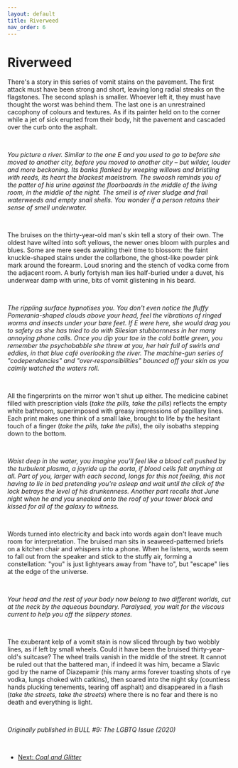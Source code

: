 ```yaml
---
layout: default
title: Riverweed
nav_order: 6
---
```


# Riverweed

There's a story in this series of vomit stains on the pavement. The first attack must have been strong and short, leaving long radial streaks on the flagstones. The second splash is smaller. Whoever left it, they must have thought the worst was behind them. The last one is an unrestrained cacophony of colours and textures. As if its painter held on to the corner while a jet of sick erupted from their body, hit the pavement and cascaded over the curb onto the asphalt.

<br/>

*You picture a river. Similar to the one E and you used to go to before she moved to another city, before you moved to another city – but wilder, louder and more beckoning. Its banks flanked by weeping willows and bristling with reeds, its heart the blackest maelstrom. The swoosh reminds you of the patter of his urine against the floorboards in the middle of the living room, in the middle of the night. The smell is of river sludge and frail waterweeds and empty snail shells. You wonder if a person retains their sense of smell underwater.*

<br/>

The bruises on the thirty-year-old man's skin tell a story of their own. The oldest have wilted into soft yellows, the newer ones bloom with purples and blues. Some are mere seeds awaiting their time to blossom: the faint knuckle-shaped stains under the collarbone, the ghost-like powder pink mark around the forearm. Loud snoring and the stench of vodka come from the adjacent room. A burly fortyish man lies half-buried under a duvet, his underwear damp with urine, bits of vomit glistening in his beard.

<br/>

*The rippling surface hypnotises you. You don't even notice the fluffy Pomerania-shaped clouds above your head, feel the vibrations of ringed worms and insects under your bare feet. If E were here, she would drag you to safety as she has tried to do with Silesian stubbornness in her many annoying phone calls. Once you dip your toe in the cold bottle green, you remember the psychobabble she threw at you, her hair full of swirls and eddies, in that blue café overlooking the river. The machine-gun series of "codependencies" and "over‑responsibilities" bounced off your skin as you calmly watched the waters roll.*

<br/>

All the fingerprints on the mirror won't shut up either. The medicine cabinet filled with prescription vials (*take the pills, take the pills*) reflects the empty white bathroom, superimposed with greasy impressions of papillary lines. Each print makes one think of a small lake, brought to life by the hesitant touch of a finger (*take the pills, take the pills*), the oily isobaths stepping down to the bottom.

<br/>

*Waist deep in the water, you imagine you'll feel like a blood cell pushed by the turbulent plasma, a joyride up the aorta, if blood cells felt anything at all. Part of you, larger with each second, longs for this not feeling, this not having to lie in bed pretending you're asleep and wait until the click of the lock betrays the level of his drunkenness. Another part recalls that June night when he and you sneaked onto the roof of your tower block and kissed for all of the galaxy to witness.*

<br/>

Words turned into electricity and back into words again don't leave much room for interpretation. The bruised man sits in seaweed-patterned briefs on a kitchen chair and whispers into a phone. When he listens, words seem to fall out from the speaker and stick to the stuffy air, forming a constellation: "you" is just lightyears away from "have to", but "escape" lies at the edge of the universe.

<br/>

*Your head and the rest of your body now belong to two different worlds, cut at the neck by the aqueous boundary. Paralysed, you wait for the viscous current to help you off the slippery stones.*

<br/>

The exuberant kelp of a vomit stain is now sliced through by two wobbly lines, as if left by small wheels. Could it have been the bruised thirty-year-old's suitcase? The wheel trails vanish in the middle of the street. It cannot be ruled out that the battered man, if indeed it was him, became a Slavic god by the name of Diazepamir (his many arms forever toasting shots of rye vodka, lungs choked with catkins), then soared into the night sky (countless hands plucking tenements, tearing off asphalt) and disappeared in a flash (*take the streets, take the streets*) where there is no fear and there is no death and everything is light.

<br/>

*Originally published in BULL #9: The LGBTQ Issue (2020)*

<br/>

- [Next: *Coal and Glitter*](coal-and-glitter.md)
